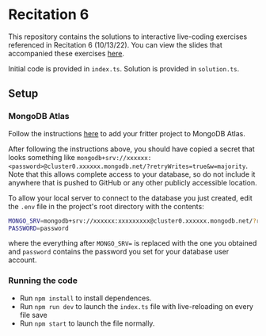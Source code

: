 # Recitation 6

This repository contains the solutions to interactive live-coding exercises referenced in Recitation 6 (10/13/22). You can view the slides that accompanied these exercises [here](https://docs.google.com/presentation/d/1yNoeeosVncDN1l2SKk3Autzy2E9pXLBfizwX3W5L0h4/edit?usp=sharing).

Initial code is provided in `index.ts`. Solution is provided in `solution.ts`.

## Setup

### MongoDB Atlas

Follow the instructions [here](https://docs.google.com/presentation/d/1HJ4Lz1a2IH5oKu21fQGYgs8G2irtMqnVI9vWDheGfKM/edit?usp=sharing) to add your fritter project to MongoDB Atlas.

After following the instructions above, you should have copied a secret that looks something like `mongodb+srv://xxxxxx:<password>@cluster0.xxxxxx.mongodb.net/?retryWrites=true&w=majority`. Note that this allows complete access to your database, so do not include it anywhere that is pushed to GitHub or any other publicly accessible location.

To allow your local server to connect to the database you just created, edit the `.env` file in the project's root directory with the contents:

```sh
MONGO_SRV=mongodb+srv://xxxxxx:xxxxxxxxx@cluster0.xxxxxx.mongodb.net/?retryWrites=true&w=majority
PASSWORD=password
```
where the everything after `MONGO_SRV=` is replaced with the one you obtained
and `password` contains the password you set for your database user account.

### Running the code
* Run `npm install` to install dependences.
* Run `npm run dev` to launch the `index.ts` file with live-reloading on every file save
* Run `npm start` to launch the file normally.
